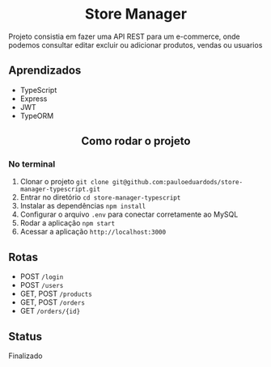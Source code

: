 <h1 align="center">Store Manager</h1>

Projeto consistia em fazer uma API REST para um e-commerce, onde podemos consultar editar excluir ou adicionar produtos, vendas ou usuarios

## Aprendizados
 * TypeScript
 * Express
 * JWT
 * TypeORM

<h2 align="center">Como rodar o projeto</h2>

### No terminal
1. Clonar o projeto `git clone git@github.com:pauloeduardods/store-manager-typescript.git`
2. Entrar no diretório `cd store-manager-typescript`
3. Instalar as dependências `npm install`
4. Configurar o arquivo `.env` para conectar corretamente ao MySQL
5. Rodar a aplicação `npm start`
6. Acessar a aplicação `http://localhost:3000`


## Rotas

  * POST `/login`
  * POST `/users`
  * GET, POST `/products`
  * GET, POST `/orders`
  * GET `/orders/{id}`

## Status

Finalizado
